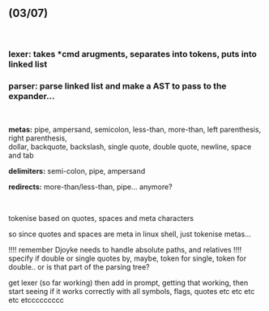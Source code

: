 <br/><br/>

## (03/07)

<br/>

### **lexer:** takes *cmd arugments, separates into tokens, puts into linked list

### **parser:** parse linked list and make a AST to pass to the expander...

<br/>

**metas:** pipe, ampersand, semicolon, less-than, more-than, left parenthesis, right parenthesis, <br/>
dollar, backquote, backslash, single quote, double quote, newline, space and tab

**delimiters:**  semi-colon, pipe, ampersand


**redirects:** more-than/less-than, pipe... anymore?

<br/>

tokenise based on quotes, spaces and meta characters

so since quotes and spaces are meta in linux shell, just tokenise metas...


!!!! remember Djoyke needs to handle absolute paths, and relatives
!!!! specify if double or single quotes by, maybe, token for single, token for double.. or is that 
part of the parsing tree?


get lexer (so far working) then add in prompt, getting that working, then start seeing if it works correctly with all symbols, flags, quotes etc etc etc etc etccccccccc

